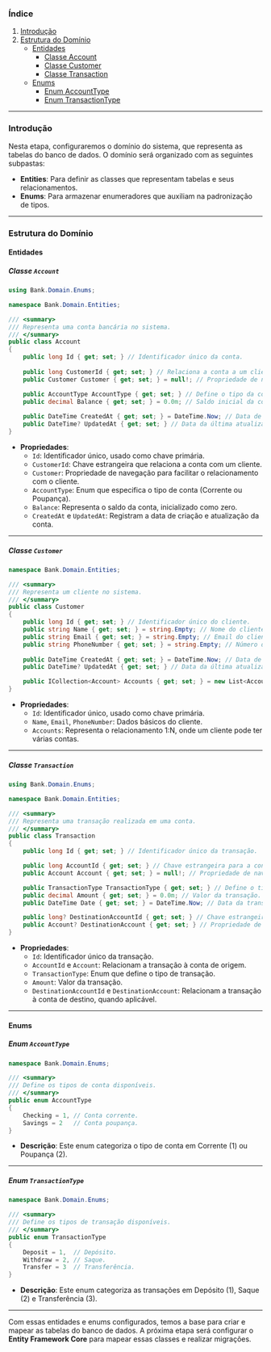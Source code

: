 ### Índice  

1. [Introdução](#introducao)  
2. [Estrutura do Domínio](#estrutura-do-dominio)  
   - [Entidades](#entidades)  
     - [Classe Account](#classe-account)  
     - [Classe Customer](#classe-customer)  
     - [Classe Transaction](#classe-transaction)  
   - [Enums](#enums)  
     - [Enum AccountType](#enum-accounttype)  
     - [Enum TransactionType](#enum-transactiontype)  

---

### **Introdução** <a id="introducao"></a>  

Nesta etapa, configuraremos o domínio do sistema, que representa as tabelas do banco de dados. O domínio será organizado com as seguintes subpastas:  
- **Entities**: Para definir as classes que representam tabelas e seus relacionamentos.  
- **Enums**: Para armazenar enumeradores que auxiliam na padronização de tipos.

---

### **Estrutura do Domínio** <a id="estrutura-do-dominio"></a>  

#### **Entidades** <a id="entidades"></a>  

##### **Classe `Account`** <a id="classe-account"></a>  
```csharp
using Bank.Domain.Enums;

namespace Bank.Domain.Entities;

/// <summary>
/// Representa uma conta bancária no sistema.
/// </summary>
public class Account
{
    public long Id { get; set; } // Identificador único da conta.
    
    public long CustomerId { get; set; } // Relaciona a conta a um cliente.
    public Customer Customer { get; set; } = null!; // Propriedade de navegação para o cliente.

    public AccountType AccountType { get; set; } // Define o tipo da conta (Corrente ou Poupança).
    public decimal Balance { get; set; } = 0.0m; // Saldo inicial da conta.
    
    public DateTime CreatedAt { get; set; } = DateTime.Now; // Data de criação da conta.
    public DateTime? UpdatedAt { get; set; } // Data da última atualização.
}
```
- **Propriedades**:
  - `Id`: Identificador único, usado como chave primária.
  - `CustomerId`: Chave estrangeira que relaciona a conta com um cliente.
  - `Customer`: Propriedade de navegação para facilitar o relacionamento com o cliente.
  - `AccountType`: Enum que especifica o tipo de conta (Corrente ou Poupança).
  - `Balance`: Representa o saldo da conta, inicializado como zero.
  - `CreatedAt` e `UpdatedAt`: Registram a data de criação e atualização da conta.

---

##### **Classe `Customer`** <a id="classe-customer"></a>  
```csharp
namespace Bank.Domain.Entities;

/// <summary>
/// Representa um cliente no sistema.
/// </summary>
public class Customer
{
    public long Id { get; set; } // Identificador único do cliente.
    public string Name { get; set; } = string.Empty; // Nome do cliente.
    public string Email { get; set; } = string.Empty; // Email do cliente.
    public string PhoneNumber { get; set; } = string.Empty; // Número de telefone do cliente.
    
    public DateTime CreatedAt { get; set; } = DateTime.Now; // Data de criação do cliente.
    public DateTime? UpdatedAt { get; set; } // Data da última atualização.

    public ICollection<Account> Accounts { get; set; } = new List<Account>(); // Lista de contas associadas ao cliente.
}
```
- **Propriedades**:
  - `Id`: Identificador único, usado como chave primária.
  - `Name`, `Email`, `PhoneNumber`: Dados básicos do cliente.
  - `Accounts`: Representa o relacionamento 1:N, onde um cliente pode ter várias contas.

---

##### **Classe `Transaction`** <a id="classe-transaction"></a>  
```csharp
using Bank.Domain.Enums;

namespace Bank.Domain.Entities;

/// <summary>
/// Representa uma transação realizada em uma conta.
/// </summary>
public class Transaction
{
    public long Id { get; set; } // Identificador único da transação.

    public long AccountId { get; set; } // Chave estrangeira para a conta associada à transação.
    public Account Account { get; set; } = null!; // Propriedade de navegação para a conta.

    public TransactionType TransactionType { get; set; } // Define o tipo de transação (Depósito, Saque ou Transferência).
    public decimal Amount { get; set; } = 0.0m; // Valor da transação.
    public DateTime Date { get; set; } = DateTime.Now; // Data da transação.

    public long? DestinationAccountId { get; set; } // Chave estrangeira opcional para a conta de destino (no caso de transferências).
    public Account? DestinationAccount { get; set; } // Propriedade de navegação para a conta de destino.
}
```
- **Propriedades**:
  - `Id`: Identificador único da transação.
  - `AccountId` e `Account`: Relacionam a transação à conta de origem.
  - `TransactionType`: Enum que define o tipo de transação.
  - `Amount`: Valor da transação.
  - `DestinationAccountId` e `DestinationAccount`: Relacionam a transação à conta de destino, quando aplicável.

---

#### **Enums** <a id="enums"></a>  

##### **Enum `AccountType`** <a id="enum-accounttype"></a>  
```csharp
namespace Bank.Domain.Enums;

/// <summary>
/// Define os tipos de conta disponíveis.
/// </summary>
public enum AccountType
{
    Checking = 1, // Conta corrente.
    Savings = 2   // Conta poupança.
}
```
- **Descrição**: Este enum categoriza o tipo de conta em Corrente (1) ou Poupança (2).

---

##### **Enum `TransactionType`** <a id="enum-transactiontype"></a>  
```csharp
namespace Bank.Domain.Enums;

/// <summary>
/// Define os tipos de transação disponíveis.
/// </summary>
public enum TransactionType
{
    Deposit = 1,  // Depósito.
    Withdraw = 2, // Saque.
    Transfer = 3  // Transferência.
}
```
- **Descrição**: Este enum categoriza as transações em Depósito (1), Saque (2) e Transferência (3).

---

Com essas entidades e enums configurados, temos a base para criar e mapear as tabelas do banco de dados. A próxima etapa será configurar o **Entity Framework Core** para mapear essas classes e realizar migrações.